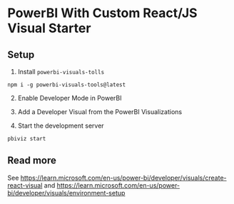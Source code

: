 # PowerBI With Custom React/JS Visual Starter

## Setup

1. Install `powerbi-visuals-tolls`

```
npm i -g powerbi-visuals-tools@latest
```

2. Enable Developer Mode in PowerBI
 
3. Add a Developer Visual from the PowerBI Visualizations

4. Start the development server

```
pbiviz start
```

## Read more

See https://learn.microsoft.com/en-us/power-bi/developer/visuals/create-react-visual and https://learn.microsoft.com/en-us/power-bi/developer/visuals/environment-setup